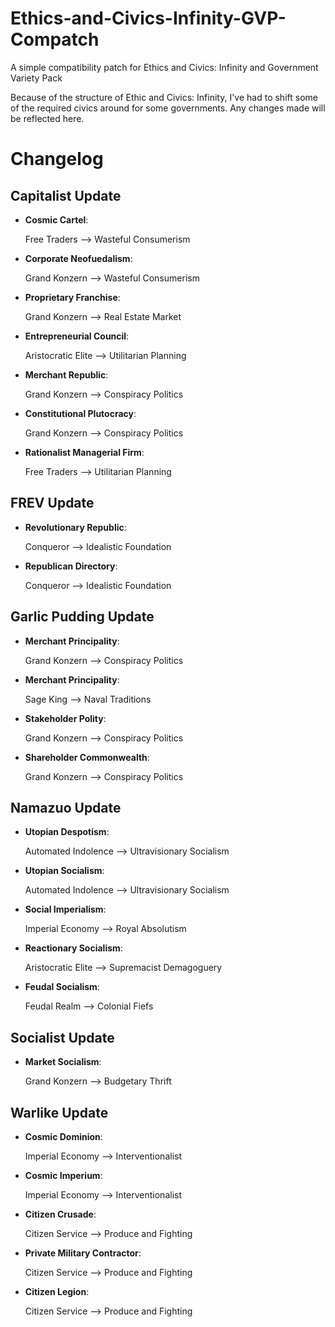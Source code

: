 # Ethics-and-Civics-Infinity-GVP-Compatch
A simple compatibility patch for Ethics and Civics: Infinity and Government Variety Pack

Because of the structure of Ethic and Civics: Infinity, I've had to shift some of the required civics around for some governments. Any changes made will be reflected here.

# Changelog
## Capitalist Update
- **Cosmic Cartel**:

  Free Traders --> Wasteful Consumerism
  
- **Corporate Neofuedalism**:

  Grand Konzern --> Wasteful Consumerism
  
- **Proprietary Franchise**:

  Grand Konzern --> Real Estate Market
  
- **Entrepreneurial Council**:

  Aristocratic Elite --> Utilitarian Planning
  
- **Merchant Republic**:

  Grand Konzern --> Conspiracy Politics
  
- **Constitutional Plutocracy**:

  Grand Konzern --> Conspiracy Politics
  
- **Rationalist Managerial Firm**:

  Free Traders --> Utilitarian Planning

## FREV Update
- **Revolutionary Republic**:

  Conqueror --> Idealistic Foundation
  
- **Republican Directory**:

  Conqueror --> Idealistic Foundation

## Garlic Pudding Update
- **Merchant Principality**:

  Grand Konzern --> Conspiracy Politics
  
- **Merchant Principality**:

  Sage King --> Naval Traditions
  
- **Stakeholder Polity**:

  Grand Konzern --> Conspiracy Politics
  
- **Shareholder Commonwealth**:

  Grand Konzern --> Conspiracy Politics

## Namazuo Update
- **Utopian Despotism**:

  Automated Indolence --> Ultravisionary Socialism
  
- **Utopian Socialism**:

  Automated Indolence --> Ultravisionary Socialism
  
- **Social Imperialism**:

  Imperial Economy --> Royal Absolutism
  
- **Reactionary Socialism**:

  Aristocratic Elite --> Supremacist Demagoguery
  
- **Feudal Socialism**:

  Feudal Realm --> Colonial Fiefs

## Socialist Update
- **Market Socialism**:

  Grand Konzern --> Budgetary Thrift

## Warlike Update
- **Cosmic Dominion**:

  Imperial Economy --> Interventionalist
  
- **Cosmic Imperium**:

  Imperial Economy --> Interventionalist
  
- **Citizen Crusade**:

  Citizen Service --> Produce and Fighting
  
- **Private Military Contractor**:

  Citizen Service --> Produce and Fighting
  
- **Citizen Legion**:

  Citizen Service --> Produce and Fighting
